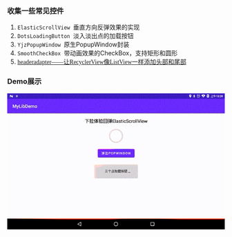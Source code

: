 ### 收集一些常见控件

1. `ElasticScrollView `垂直方向反弹效果的实现
2. `DotsLoadingButton `淡入淡出点的加载按钮
3. `YjzPopupWindow `原生PopupWindow封装
4. `SmoothCheckBox `带动画效果的CheckBox，支持矩形和圆形
5. <font face="楷体">[headeradapter——让RecyclerView像ListView一样添加头部和尾部](https://github.com/donkingliang/HeaderViewAdapter)</font>


### Demo展示

![Demo](demo.gif)

